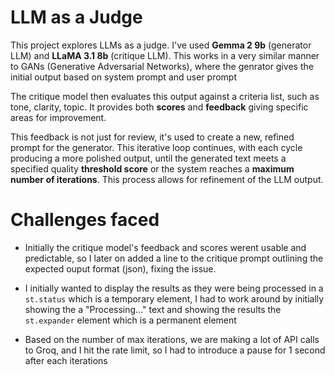 # LLM as a Judge

This project explores LLMs as a judge. I've used **Gemma 2 9b** (generator LLM) and **LLaMA 3.1 8b** (critique LLM). This works in a very similar manner to GANs (Generative Adversarial Networks), where the genrator gives the initial output based on system prompt and user prompt

The critique model then evaluates this output against a criteria list, such as tone, clarity, topic. It provides both **scores** and **feedback** giving specific areas for improvement.

This feedback is not just for review, it's used to create a new, refined prompt for the generator. This iterative loop continues, with each cycle producing a more polished output, until the generated text meets a specified quality **threshold score** or the system reaches a **maximum number of iterations**. This process allows for refinement of the LLM output.

# Challenges faced

- Initially the critique model's feedback and scores werent usable and predictable, so I later on added a line to the critique prompt outlining the expected ouput format (json), fixing the issue.

- I initially wanted to display the results as they were being processed in a ```st.status``` which is a temporary element, I had to work around by initially showing the a "Processing..." text and showing the results the ```st.expander``` element which is a permanent element

- Based on the number of max iterations, we are making a lot of API calls to Groq, and I hit the rate limit, so I had to introduce a pause for 1 second after each iterations
